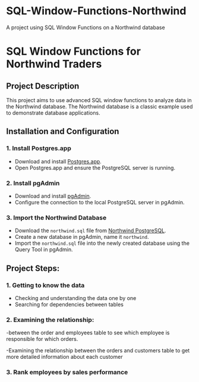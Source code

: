 # SQL-Window-Functions-Northwind
A project using SQL Window Functions on a Northwind database

# SQL Window Functions for Northwind Traders

## Project Description

This project aims to use advanced SQL window functions to analyze data in the Northwind database. The Northwind database is a classic example used to demonstrate database applications.

## Installation and Configuration

### 1. Install Postgres.app

- Download and install [Postgres.app](https://postgresapp.com/).
- Open Postgres.app and ensure the PostgreSQL server is running.

### 2. Install pgAdmin

- Download and install [pgAdmin](https://www.pgadmin.org/download/pgadmin-4-macos/).
- Configure the connection to the local PostgreSQL server in pgAdmin.

### 3. Import the Northwind Database

- Download the `northwind.sql` file from [Northwind PostgreSQL](https://github.com/pthom/northwind_psql).
- Create a new database in pgAdmin, name it `northwind`.
- Import the `northwind.sql` file into the newly created database using the Query Tool in pgAdmin.

## Project Steps:

### 1. Getting to know the data

- Checking and understanding the data one by one
- Searching for dependencies between tables

### 2. Examining the relationship:

-between the order and employees table to see which employee is responsible for which orders.

-Examining the relationship between the orders and customers table to get more detailed information about each customer 

### 3.  Rank employees by sales performance



